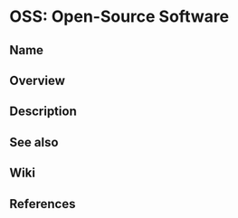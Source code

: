 # OSS: Open-Source Software

## Name

## Overview

## Description

## See also

## Wiki

## References
